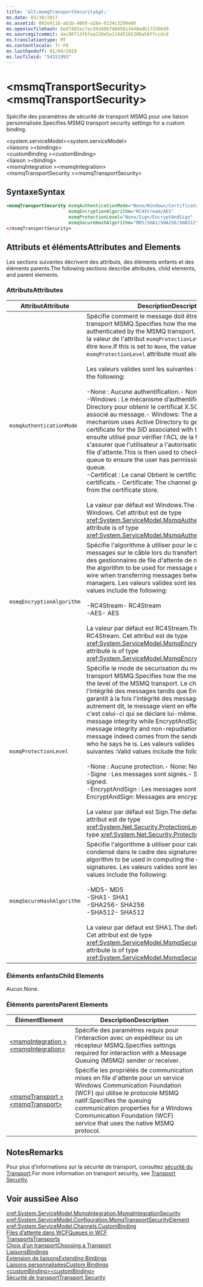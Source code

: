 ```yaml
---
title: '&lt;msmqTransportSecurity&gt;'
ms.date: 03/30/2017
ms.assetid: 092e911b-ab1b-4069-a26e-6134c3299e06
ms.openlocfilehash: 6ed7402ac7ec50a98b7d685813448edb173266d9
ms.sourcegitcommit: 4ac80713f6faa220e5a119d5165308a58f7ccdc8
ms.translationtype: MT
ms.contentlocale: fr-FR
ms.lasthandoff: 01/09/2019
ms.locfileid: "54151993"
---
```

# <a name="ltmsmqtransportsecuritygt"></a><span data-ttu-id="81dda-102">&lt;msmqTransportSecurity&gt;</span><span class="sxs-lookup"><span data-stu-id="81dda-102">&lt;msmqTransportSecurity&gt;</span></span>
<span data-ttu-id="81dda-103">Spécifie des paramètres de sécurité de transport MSMQ pour une liaison personnalisée.</span><span class="sxs-lookup"><span data-stu-id="81dda-103">Specifies MSMQ transport security settings for a custom binding.</span></span>  
  
 <span data-ttu-id="81dda-104">\<system.serviceModel></span><span class="sxs-lookup"><span data-stu-id="81dda-104">\<system.serviceModel></span></span>  
<span data-ttu-id="81dda-105">\<liaisons ></span><span class="sxs-lookup"><span data-stu-id="81dda-105">\<bindings></span></span>  
<span data-ttu-id="81dda-106">\<customBinding ></span><span class="sxs-lookup"><span data-stu-id="81dda-106">\<customBinding></span></span>  
<span data-ttu-id="81dda-107">\<liaison ></span><span class="sxs-lookup"><span data-stu-id="81dda-107">\<binding></span></span>  
<span data-ttu-id="81dda-108">\<msmqIntegration ></span><span class="sxs-lookup"><span data-stu-id="81dda-108">\<msmqIntegration></span></span>  
<span data-ttu-id="81dda-109">\<msmqTransportSecurity ></span><span class="sxs-lookup"><span data-stu-id="81dda-109">\<msmqTransportSecurity></span></span>  
  
## <a name="syntax"></a><span data-ttu-id="81dda-110">Syntaxe</span><span class="sxs-lookup"><span data-stu-id="81dda-110">Syntax</span></span>  
  
```xml  
<msmqTransportSecurity msmqAuthenticationMode="None/Windows/Certificate"
                       msmqEncryptionAlgorithm="RC4Stream/AES"
                       msmqProtectionLevel="None/Sign/EncryptAndSign"
                       msmqSecureHashAlgorithm="MD5/SHA1/SHA256/SHA512" />
</msmqTransportSecurity>
```  
  
## <a name="attributes-and-elements"></a><span data-ttu-id="81dda-111">Attributs et éléments</span><span class="sxs-lookup"><span data-stu-id="81dda-111">Attributes and Elements</span></span>  
 <span data-ttu-id="81dda-112">Les sections suivantes décrivent des attributs, des éléments enfants et des éléments parents.</span><span class="sxs-lookup"><span data-stu-id="81dda-112">The following sections describe attributes, child elements, and parent elements.</span></span>  
  
### <a name="attributes"></a><span data-ttu-id="81dda-113">Attributs</span><span class="sxs-lookup"><span data-stu-id="81dda-113">Attributes</span></span>  
  
|<span data-ttu-id="81dda-114">Attribut</span><span class="sxs-lookup"><span data-stu-id="81dda-114">Attribute</span></span>|<span data-ttu-id="81dda-115">Description</span><span class="sxs-lookup"><span data-stu-id="81dda-115">Description</span></span>|  
|---------------|-----------------|  
|`msmqAuthenticationMode`|<span data-ttu-id="81dda-116">Spécifie comment le message doit être authentifié par le transport MSMQ.</span><span class="sxs-lookup"><span data-stu-id="81dda-116">Specifies how the message must be authenticated by the MSMQ transport.</span></span> <span data-ttu-id="81dda-117">S'il a la valeur `None`, la valeur de l'attribut `msmqProtectionLevel` doit également être `None`.</span><span class="sxs-lookup"><span data-stu-id="81dda-117">If this is set to `None`, the value of the `msmqProtectionLevel` attribute must also be set to `None`.</span></span><br /><br /> <span data-ttu-id="81dda-118">Les valeurs valides sont les suivantes :</span><span class="sxs-lookup"><span data-stu-id="81dda-118">Valid values include the following:</span></span><br /><br /> <span data-ttu-id="81dda-119">-None : Aucune authentification.</span><span class="sxs-lookup"><span data-stu-id="81dda-119">-   None: No authentication.</span></span><br /><span data-ttu-id="81dda-120">-Windows : Le mécanisme d’authentification utilise Active Directory pour obtenir le certificat X.509 pour le SID associé au message.</span><span class="sxs-lookup"><span data-stu-id="81dda-120">-   Windows: The authentication mechanism uses Active Directory to get the X.509 certificate for the SID associated with the message.</span></span> <span data-ttu-id="81dda-121">Il est ensuite utilisé pour vérifier l'ACL de la file d'attente afin de s'assurer que l'utilisateur a l'autorisation d'écrire dans la file d'attente.</span><span class="sxs-lookup"><span data-stu-id="81dda-121">This is then used to check the ACL of the queue to ensure the user has permission to write to the queue.</span></span><br /><span data-ttu-id="81dda-122">-Certificat : Le canal Obtient le certificat du magasin de certificats.</span><span class="sxs-lookup"><span data-stu-id="81dda-122">-   Certificate: The channel gets the certificate from the certificate store.</span></span><br /><br /> <span data-ttu-id="81dda-123">La valeur par défaut est Windows.</span><span class="sxs-lookup"><span data-stu-id="81dda-123">The default value is Windows.</span></span> <span data-ttu-id="81dda-124">Cet attribut est de type <xref:System.ServiceModel.MsmqAuthenticationMode>.</span><span class="sxs-lookup"><span data-stu-id="81dda-124">This attribute is of type <xref:System.ServiceModel.MsmqAuthenticationMode>.</span></span>|  
|`msmqEncryptionAlgorithm`|<span data-ttu-id="81dda-125">Spécifie l'algorithme à utiliser pour le chiffrement des messages sur le câble lors du transfert de messages entre des gestionnaires de file d'attente de messages.</span><span class="sxs-lookup"><span data-stu-id="81dda-125">Specifies the algorithm to be used for message encryption on the wire when transferring messages between message queue managers.</span></span> <span data-ttu-id="81dda-126">Les valeurs valides sont les suivantes :</span><span class="sxs-lookup"><span data-stu-id="81dda-126">Valid values include the following:</span></span><br /><br /> <span data-ttu-id="81dda-127">-RC4Stream</span><span class="sxs-lookup"><span data-stu-id="81dda-127">-   RC4Stream</span></span><br /><span data-ttu-id="81dda-128">-AES</span><span class="sxs-lookup"><span data-stu-id="81dda-128">-   AES</span></span><br /><br /> <span data-ttu-id="81dda-129">La valeur par défaut est RC4Stream.</span><span class="sxs-lookup"><span data-stu-id="81dda-129">The default value is RC4Stream.</span></span> <span data-ttu-id="81dda-130">Cet attribut est de type <xref:System.ServiceModel.MsmqEncryptionAlgorithm>.</span><span class="sxs-lookup"><span data-stu-id="81dda-130">This attribute is of type <xref:System.ServiceModel.MsmqEncryptionAlgorithm>.</span></span>|  
|`msmqProtectionLevel`|<span data-ttu-id="81dda-131">Spécifie le mode de sécurisation du message au niveau du transport MSMQ.</span><span class="sxs-lookup"><span data-stu-id="81dda-131">Specifies how the message is secured at the level of the MSMQ transport.</span></span> <span data-ttu-id="81dda-132">Le chiffrement garantit l'intégrité des messages tandis que EncryptAndSign garantit à la fois l'intégrité des messages et leur non-rejet ; autrement dit, le message vient en effet de l'expéditeur et c'est celui-ci qui se déclare lui-même.</span><span class="sxs-lookup"><span data-stu-id="81dda-132">Encryption ensures message integrity while EncryptAndSign ensures both message integrity and non-repudiation; that is, the message indeed comes from the sender and the sender is who he says he is.</span></span> <span data-ttu-id="81dda-133">Les valeurs valides sont les suivantes :</span><span class="sxs-lookup"><span data-stu-id="81dda-133">Valid values include the following:</span></span><br /><br /> <span data-ttu-id="81dda-134">-None : Aucune protection.</span><span class="sxs-lookup"><span data-stu-id="81dda-134">-   None: No protection.</span></span><br /><span data-ttu-id="81dda-135">-Signe : Les messages sont signés.</span><span class="sxs-lookup"><span data-stu-id="81dda-135">-   Sign: Messages are signed.</span></span><br /><span data-ttu-id="81dda-136">-EncryptAndSign : Les messages sont chiffrés et signés.</span><span class="sxs-lookup"><span data-stu-id="81dda-136">-   EncryptAndSign: Messages are encrypted and signed.</span></span><br /><br /> <span data-ttu-id="81dda-137">La valeur par défaut est Sign.</span><span class="sxs-lookup"><span data-stu-id="81dda-137">The default value is Sign.</span></span> <span data-ttu-id="81dda-138">Cet attribut est de type <xref:System.Net.Security.ProtectionLevel>.</span><span class="sxs-lookup"><span data-stu-id="81dda-138">This attribute is of type <xref:System.Net.Security.ProtectionLevel>.</span></span>|  
|`msmqSecureHashAlgorithm`|<span data-ttu-id="81dda-139">Spécifie l'algorithme à utiliser pour calculer le message condensé dans le cadre des signatures.</span><span class="sxs-lookup"><span data-stu-id="81dda-139">Specifies the algorithm to be used in computing the digest as part of signatures.</span></span> <span data-ttu-id="81dda-140">Les valeurs valides sont les suivantes :</span><span class="sxs-lookup"><span data-stu-id="81dda-140">Valid values include the following:</span></span><br /><br /> <span data-ttu-id="81dda-141">-MD5</span><span class="sxs-lookup"><span data-stu-id="81dda-141">-   MD5</span></span><br /><span data-ttu-id="81dda-142">-SHA1</span><span class="sxs-lookup"><span data-stu-id="81dda-142">-   SHA1</span></span><br /><span data-ttu-id="81dda-143">-SHA256</span><span class="sxs-lookup"><span data-stu-id="81dda-143">-   SHA256</span></span><br /><span data-ttu-id="81dda-144">-SHA512</span><span class="sxs-lookup"><span data-stu-id="81dda-144">-   SHA512</span></span><br /><br /> <span data-ttu-id="81dda-145">La valeur par défaut est SHA1.</span><span class="sxs-lookup"><span data-stu-id="81dda-145">The default value is SHA1.</span></span> <span data-ttu-id="81dda-146">Cet attribut est de type <xref:System.ServiceModel.MsmqSecureHashAlgorithm>.</span><span class="sxs-lookup"><span data-stu-id="81dda-146">This attribute is of type <xref:System.ServiceModel.MsmqSecureHashAlgorithm>.</span></span>|  
  
### <a name="child-elements"></a><span data-ttu-id="81dda-147">Éléments enfants</span><span class="sxs-lookup"><span data-stu-id="81dda-147">Child Elements</span></span>  
 <span data-ttu-id="81dda-148">Aucun.</span><span class="sxs-lookup"><span data-stu-id="81dda-148">None.</span></span>  
  
### <a name="parent-elements"></a><span data-ttu-id="81dda-149">Éléments parents</span><span class="sxs-lookup"><span data-stu-id="81dda-149">Parent Elements</span></span>  
  
|<span data-ttu-id="81dda-150">Élément</span><span class="sxs-lookup"><span data-stu-id="81dda-150">Element</span></span>|<span data-ttu-id="81dda-151">Description</span><span class="sxs-lookup"><span data-stu-id="81dda-151">Description</span></span>|  
|-------------|-----------------|  
|[<span data-ttu-id="81dda-152">\<msmqIntegration ></span><span class="sxs-lookup"><span data-stu-id="81dda-152">\<msmqIntegration></span></span>](../../../../../docs/framework/configure-apps/file-schema/wcf/msmqintegration.md)|<span data-ttu-id="81dda-153">Spécifie des paramètres requis pour l'interaction avec un expéditeur ou un récepteur MSMQ.</span><span class="sxs-lookup"><span data-stu-id="81dda-153">Specifies settings required for interaction with a Message Queuing (MSMQ) sender or receiver.</span></span>|  
|[<span data-ttu-id="81dda-154">\<msmqTransport ></span><span class="sxs-lookup"><span data-stu-id="81dda-154">\<msmqTransport></span></span>](../../../../../docs/framework/configure-apps/file-schema/wcf/msmqtransport.md)|<span data-ttu-id="81dda-155">Spécifie les propriétés de communication mises en file d'attente pour un service Windows Communication Foundation (WCF) qui utilise le protocole MSMQ natif.</span><span class="sxs-lookup"><span data-stu-id="81dda-155">Specifies the queuing communication properties for a Windows Communication Foundation (WCF) service that uses the native MSMQ protocol.</span></span>|  
  
## <a name="remarks"></a><span data-ttu-id="81dda-156">Notes</span><span class="sxs-lookup"><span data-stu-id="81dda-156">Remarks</span></span>  
 <span data-ttu-id="81dda-157">Pour plus d’informations sur la sécurité de transport, consultez [sécurité du Transport](../../../../../docs/framework/wcf/feature-details/transport-security.md).</span><span class="sxs-lookup"><span data-stu-id="81dda-157">For more information on transport security, see [Transport Security](../../../../../docs/framework/wcf/feature-details/transport-security.md).</span></span>  
  
## <a name="see-also"></a><span data-ttu-id="81dda-158">Voir aussi</span><span class="sxs-lookup"><span data-stu-id="81dda-158">See Also</span></span>  
 <xref:System.ServiceModel.MsmqIntegration.MsmqIntegrationSecurity>  
 <xref:System.ServiceModel.Configuration.MsmqTransportSecurityElement>  
 <xref:System.ServiceModel.Channels.CustomBinding>  
 [<span data-ttu-id="81dda-159">Files d’attente dans WCF</span><span class="sxs-lookup"><span data-stu-id="81dda-159">Queues in WCF</span></span>](../../../../../docs/framework/wcf/feature-details/queues-in-wcf.md)  
 [<span data-ttu-id="81dda-160">Transports</span><span class="sxs-lookup"><span data-stu-id="81dda-160">Transports</span></span>](../../../../../docs/framework/wcf/feature-details/transports.md)  
 [<span data-ttu-id="81dda-161">Choix d’un transport</span><span class="sxs-lookup"><span data-stu-id="81dda-161">Choosing a Transport</span></span>](../../../../../docs/framework/wcf/feature-details/choosing-a-transport.md)  
 [<span data-ttu-id="81dda-162">Liaisons</span><span class="sxs-lookup"><span data-stu-id="81dda-162">Bindings</span></span>](../../../../../docs/framework/wcf/bindings.md)  
 [<span data-ttu-id="81dda-163">Extension de liaisons</span><span class="sxs-lookup"><span data-stu-id="81dda-163">Extending Bindings</span></span>](../../../../../docs/framework/wcf/extending/extending-bindings.md)  
 [<span data-ttu-id="81dda-164">Liaisons personnalisées</span><span class="sxs-lookup"><span data-stu-id="81dda-164">Custom Bindings</span></span>](../../../../../docs/framework/wcf/extending/custom-bindings.md)  
 [<span data-ttu-id="81dda-165">\<customBinding></span><span class="sxs-lookup"><span data-stu-id="81dda-165">\<customBinding></span></span>](../../../../../docs/framework/configure-apps/file-schema/wcf/custombinding.md)  
 [<span data-ttu-id="81dda-166">Sécurité de transport</span><span class="sxs-lookup"><span data-stu-id="81dda-166">Transport Security</span></span>](../../../../../docs/framework/wcf/feature-details/transport-security.md)
